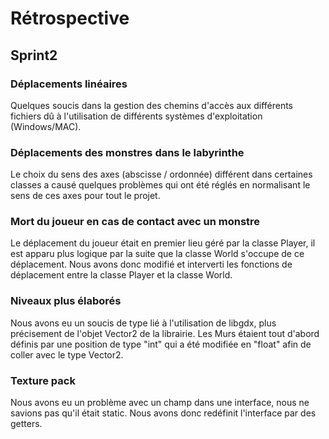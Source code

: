 # Rétrospective 

## Sprint2

### Déplacements linéaires

Quelques soucis dans la gestion des chemins d'accès aux différents fichiers dû à l'utilisation de 
différents systèmes d'exploitation (Windows/MAC).

### Déplacements des monstres dans le labyrinthe

Le choix du sens des axes (abscisse / ordonnée) différent dans certaines classes a causé quelques problèmes qui
ont été réglés en normalisant le sens de ces axes pour tout le projet.

### Mort du joueur en cas de contact avec un monstre

Le déplacement du joueur était en premier lieu géré par la classe Player, il est apparu plus logique par la suite
que la classe World s'occupe de ce déplacement.
Nous avons donc modifié et interverti les fonctions de déplacement entre la classe Player et la classe World.

### Niveaux plus élaborés

Nous avons eu un soucis de type lié à l'utilisation de libgdx, plus précisement de l'objet Vector2 de la librairie.
Les Murs étaient tout d'abord définis par une position de type "int" qui a été modifiée en "float" afin de coller avec
le type Vector2.

### Texture pack

Nous avons eu un problème avec un champ dans une interface, nous ne savions pas qu'il était static. 
Nous avons donc redéfinit l'interface par des getters.
